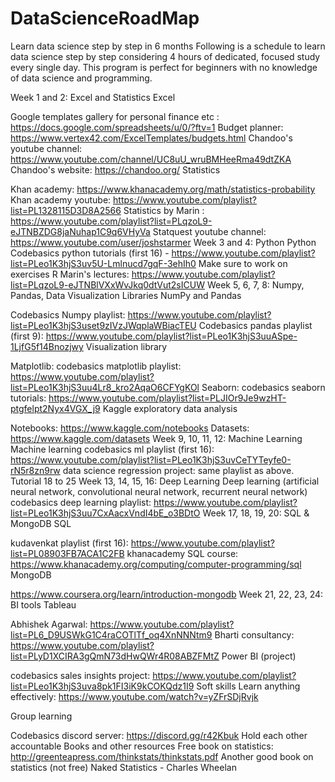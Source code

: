 # DataScienceRoadMap
Learn data science step by step in 6 months
Following is a schedule to learn data science step by step considering 4 hours of dedicated, focused study every single day. This program is perfect for beginners with no knowledge of data science and programming.

Week 1 and 2: Excel and Statistics
Excel

Google templates gallery for personal finance etc : https://docs.google.com/spreadsheets/u/0/?ftv=1
Budget planner: https://www.vertex42.com/ExcelTemplates/budgets.html
Chandoo's youtube channel: https://www.youtube.com/channel/UC8uU_wruBMHeeRma49dtZKA
Chandoo's website: https://chandoo.org/
Statistics

Khan academy: https://www.khanacademy.org/math/statistics-probability
Khan academy youtube: https://www.youtube.com/playlist?list=PL1328115D3D8A2566
Statistics by Marin : https://www.youtube.com/playlist?list=PLqzoL9-eJTNBZDG8jaNuhap1C9q6VHyVa
Statquest youtube channel: https://www.youtube.com/user/joshstarmer
Week 3 and 4: Python
Python
Codebasics python tutorials (first 16) - https://www.youtube.com/playlist?list=PLeo1K3hjS3uv5U-Lmlnucd7gqF-3ehIh0
Make sure to work on exercises
R
Marin's lectures: https://www.youtube.com/playlist?list=PLqzoL9-eJTNBlVXxWvJkq0dtVut2sICUW
Week 5, 6, 7, 8: Numpy, Pandas, Data Visualization Libraries
NumPy and Pandas

Codebasics Numpy playlist: https://www.youtube.com/playlist?list=PLeo1K3hjS3uset9zIVzJWqplaWBiacTEU
Codebasics pandas playlist (first 9): https://www.youtube.com/playlist?list=PLeo1K3hjS3uuASpe-1LjfG5f14Bnozjwy
Visualization library

Matplotlib: codebasics matplotlib playlist: https://www.youtube.com/playlist?list=PLeo1K3hjS3uu4Lr8_kro2AqaO6CFYgKOl
Seaborn: codebasics seaborn tutorials: https://www.youtube.com/playlist?list=PLJIOr9Je9wzHT-ptgfelpt2Nyx4VGX_j9
Kaggle exploratory data analysis

Notebooks: https://www.kaggle.com/notebooks
Datasets: https://www.kaggle.com/datasets
Week 9, 10, 11, 12: Machine Learning
Machine learning
codebasics ml playlist (first 16): https://www.youtube.com/playlist?list=PLeo1K3hjS3uvCeTYTeyfe0-rN5r8zn9rw
data science regression project: same playlist as above. Tutorial 18 to 25
Week 13, 14, 15, 16: Deep Learning
Deep learning (artificial neural network, convolutional neural network, recurrent neural network)
codebasics deep learning playlist: https://www.youtube.com/playlist?list=PLeo1K3hjS3uu7CxAacxVndI4bE_o3BDtO
Week 17, 18, 19, 20: SQL & MongoDB
SQL

kudavenkat playlist (first 16): https://www.youtube.com/playlist?list=PL08903FB7ACA1C2FB
khanacademy SQL course: https://www.khanacademy.org/computing/computer-programming/sql
MongoDB

https://www.coursera.org/learn/introduction-mongodb
Week 21, 22, 23, 24: BI tools
Tableau

Abhishek Agarwal: https://www.youtube.com/playlist?list=PL6_D9USWkG1C4raCOTlTf_oq4XnNNNtm9
Bharti consultancy: https://www.youtube.com/playlist?list=PLyD1XCIRA3gQmN73dHwQWr4R08ABZFMtZ
Power BI (project)

codebasics sales insights project: https://www.youtube.com/playlist?list=PLeo1K3hjS3uva8pk1FI3iK9kCOKQdz1I9
Soft skills
Learn anything effectively: https://www.youtube.com/watch?v=yZFrSDjRvjk

Group learning

Codebasics discord server: https://discord.gg/r42Kbuk
Hold each other accountable
Books and other resources
Free book on statistics: http://greenteapress.com/thinkstats/thinkstats.pdf
Another good book on statistics (not free) Naked Statistics - Charles Wheelan
